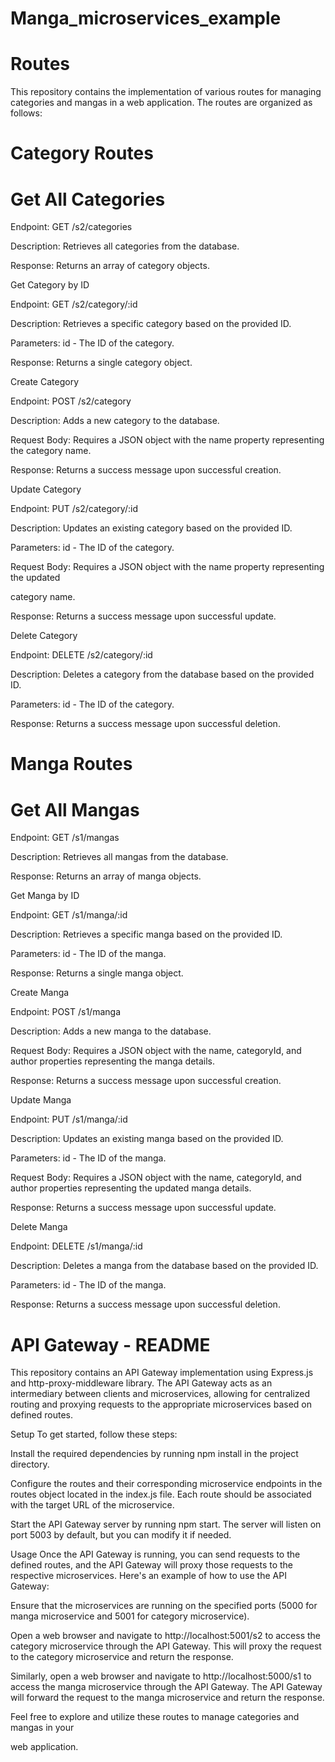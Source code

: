 # Manga_microservices_example
 
# Routes
This repository contains the implementation of various routes for managing categories and mangas in a web application. The routes are organized as follows:

# Category Routes
# Get All Categories

Endpoint: GET /s2/categories

Description: Retrieves all categories from the database.

Response: Returns an array of category objects.

Get Category by ID

Endpoint: GET /s2/category/:id

Description: Retrieves a specific category based on the provided ID.

Parameters: id - The ID of the category.

Response: Returns a single category object.

Create Category

Endpoint: POST /s2/category


Description: Adds a new category to the database.

Request Body: Requires a JSON object with the name property representing the category 
name.

Response: Returns a success message upon successful creation.

Update Category

Endpoint: PUT /s2/category/:id

Description: Updates an existing category based on the provided ID.

Parameters: id - The ID of the category.

Request Body: Requires a JSON object with the name property representing the updated 

category name.

Response: Returns a success message upon successful update.

Delete Category

Endpoint: DELETE /s2/category/:id

Description: Deletes a category from the database based on the provided ID.

Parameters: id - The ID of the category.

Response: Returns a success message upon successful deletion.

# Manga Routes
# Get All Mangas
Endpoint: GET /s1/mangas

Description: Retrieves all mangas from the database.

Response: Returns an array of manga objects.

Get Manga by ID

Endpoint: GET /s1/manga/:id

Description: Retrieves a specific manga based on the provided ID.

Parameters: id - The ID of the manga.

Response: Returns a single manga object.

Create Manga

Endpoint: POST /s1/manga

Description: Adds a new manga to the database.

Request Body: Requires a JSON object with the name, categoryId, and author properties 
representing the manga details.

Response: Returns a success message upon successful creation.

Update Manga

Endpoint: PUT /s1/manga/:id

Description: Updates an existing manga based on the provided ID.

Parameters: id - The ID of the manga.

Request Body: Requires a JSON object with the name, categoryId, and author properties 
representing the updated manga details.

Response: Returns a success message upon successful update.

Delete Manga

Endpoint: DELETE /s1/manga/:id

Description: Deletes a manga from the database based on the provided ID.

Parameters: id - The ID of the manga.

Response: Returns a success message upon successful deletion.

# API Gateway - README
This repository contains an API Gateway implementation using Express.js and http-proxy-middleware library. The API Gateway acts as an intermediary between clients and microservices, allowing for centralized routing and proxying requests to the appropriate microservices based on defined routes.

Setup
To get started, follow these steps:

Install the required dependencies by running npm install in the project directory.

Configure the routes and their corresponding microservice endpoints in the routes object located in the index.js file. Each route should be associated with the target URL of the microservice.

Start the API Gateway server by running npm start. The server will listen on port 5003 by default, but you can modify it if needed.

Usage
Once the API Gateway is running, you can send requests to the defined routes, and the API Gateway will proxy those requests to the respective microservices. Here's an example of how to use the API Gateway:

Ensure that the microservices are running on the specified ports (5000 for manga microservice and 5001 for category microservice).

Open a web browser and navigate to http://localhost:5001/s2 to access the category microservice through the API Gateway. This will proxy the request to the category microservice and return the response.

Similarly, open a web browser and navigate to http://localhost:5000/s1 to access the manga microservice through the API Gateway. The API Gateway will forward the request to the manga microservice and return the response.


Feel free to explore and utilize these routes to manage categories and mangas in your 

web application.
